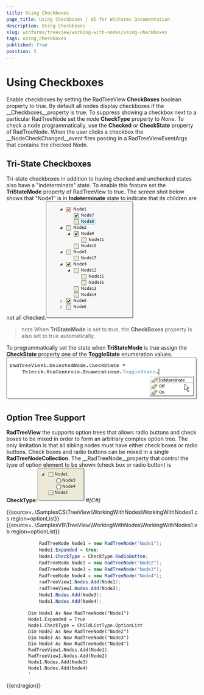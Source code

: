```yaml
---
title: Using Checkboxes
page_title: Using Checkboxes | UI for WinForms Documentation
description: Using Checkboxes
slug: winforms/treeview/working-with-nodes/using-checkboxes
tags: using,checkboxes
published: True
position: 5
---
```


# Using Checkboxes



Enable checkboxes by setting the RadTreeView __CheckBoxes__ boolean property to true. By default all nodes display checkboxes if 
      the __Checkboxes__property is true. To suppress showing a checkbox next to a particular RadTreeNode set the node 
        __CheckType__ property to *None*. To check a node programmatically, use the __Checked__ or 
        __CheckState__ property of RadTreeNode. When the user clicks a checkbox the __NodeCheckChanged__event 
        fires passing in a RadTreeViewEventArgs that contains the checked Node.

## Tri-State Checkboxes

Tri-state checkboxes in addition to having checked and unchecked states also have a "indeterminate" state. To enable this
        feature set the __TriStateMode__ property of RadTreeView to true. The screen shot below shows that "Node1" is in 
          __Indeterminate__ state to indicate that its children are not all checked.![treeview-working-with-nodes-using-checkboxes 001](images/treeview-working-with-nodes-using-checkboxes001.png)

>note When __TriStateMode__ is set to true, the __CheckBoxes__ property is also set to true automatically.
>


To programmatically set the state when __TriStateMode__ is true assign the __CheckState__ 
        property one of the __ToggleState__ enumeration values.![treeview-working-with-nodes-using-checkboxes 002](images/treeview-working-with-nodes-using-checkboxes002.png)

## Option Tree Support

__RadTreeView__ the supports option trees that allows radio buttons and
            check boxes to be mixed in order to form an arbitrary complex option tree.
            The only limitation is that all sibling nodes must have either check boxes or radio buttons.
            Check boxes and radio buttons can be mixed in a single __RadTreeNodeCollection__.
        The __RadTreeNode__property that control the type of option element to 
        be shown (check box or radio button) is __CheckType:__![treeview-working-with-nodes-using-checkboxes 003](images/treeview-working-with-nodes-using-checkboxes003.png)#_[C#]_

	



{{source=..\SamplesCS\TreeView\WorkingWithNodes\WorkingWithNodes1.cs region=optionList}} 
{{source=..\SamplesVB\TreeView\WorkingWithNodes\WorkingWithNodes1.vb region=optionList}} 

````C#
            RadTreeNode Node1 = new RadTreeNode("Node1");
            Node1.Expanded = true;
            Node1.CheckType = CheckType.RadioButton;
            RadTreeNode Node2 = new RadTreeNode("Node2");
            RadTreeNode Node3 = new RadTreeNode("Node3");
            RadTreeNode Node4 = new RadTreeNode("Node4");
            radTreeView1.Nodes.Add(Node1);
            radTreeView1.Nodes.Add(Node2);
            Node1.Nodes.Add(Node3);
            Node1.Nodes.Add(Node4);
````
````VB.NET
        Dim Node1 As New RadTreeNode("Node1")
        Node1.Expanded = True
        Node1.CheckType = ChildListType.OptionList
        Dim Node2 As New RadTreeNode("Node2")
        Dim Node3 As New RadTreeNode("Node3")
        Dim Node4 As New RadTreeNode("Node4")
        RadTreeView1.Nodes.Add(Node1)
        RadTreeView1.Nodes.Add(Node2)
        Node1.Nodes.Add(Node3)
        Node1.Nodes.Add(Node4)
        '
````

{{endregion}} 



